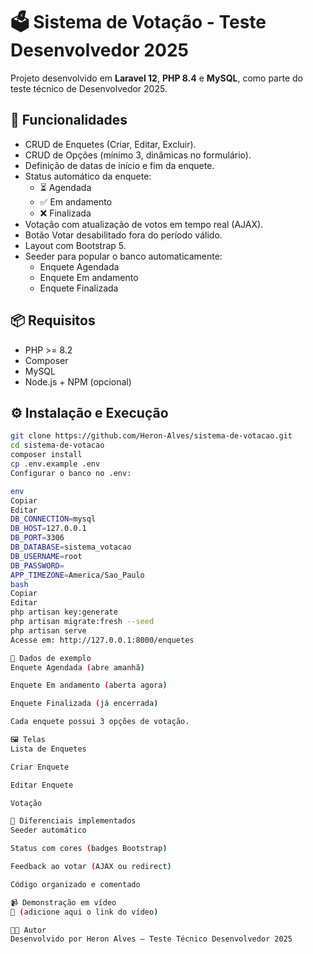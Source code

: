 # 🗳️ Sistema de Votação - Teste Desenvolvedor 2025

Projeto desenvolvido em **Laravel 12**, **PHP 8.4** e **MySQL**, como parte do teste técnico de Desenvolvedor 2025.

## 🚀 Funcionalidades

- CRUD de Enquetes (Criar, Editar, Excluir).
- CRUD de Opções (mínimo 3, dinâmicas no formulário).
- Definição de datas de início e fim da enquete.
- Status automático da enquete:
  - ⏳ Agendada
  - ✅ Em andamento
  - ❌ Finalizada
- Votação com atualização de votos em tempo real (AJAX).
- Botão Votar desabilitado fora do período válido.
- Layout com Bootstrap 5.
- Seeder para popular o banco automaticamente:
  - Enquete Agendada
  - Enquete Em andamento
  - Enquete Finalizada

## 📦 Requisitos

- PHP >= 8.2  
- Composer  
- MySQL  
- Node.js + NPM (opcional)  

## ⚙️ Instalação e Execução

```bash
git clone https://github.com/Heron-Alves/sistema-de-votacao.git
cd sistema-de-votacao
composer install
cp .env.example .env
Configurar o banco no .env:

env
Copiar
Editar
DB_CONNECTION=mysql
DB_HOST=127.0.0.1
DB_PORT=3306
DB_DATABASE=sistema_votacao
DB_USERNAME=root
DB_PASSWORD=
APP_TIMEZONE=America/Sao_Paulo
bash
Copiar
Editar
php artisan key:generate
php artisan migrate:fresh --seed
php artisan serve
Acesse em: http://127.0.0.1:8000/enquetes

🧪 Dados de exemplo
Enquete Agendada (abre amanhã)

Enquete Em andamento (aberta agora)

Enquete Finalizada (já encerrada)

Cada enquete possui 3 opções de votação.

🖼️ Telas
Lista de Enquetes

Criar Enquete

Editar Enquete

Votação

🎯 Diferenciais implementados
Seeder automático

Status com cores (badges Bootstrap)

Feedback ao votar (AJAX ou redirect)

Código organizado e comentado

📹 Demonstração em vídeo
🔗 (adicione aqui o link do vídeo)

👨‍💻 Autor
Desenvolvido por Heron Alves – Teste Técnico Desenvolvedor 2025
